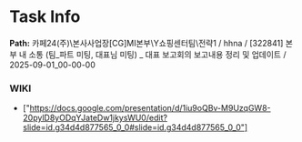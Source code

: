 # Task Info

**Path:** 카페24(주)\본사사업장\[CG]MI본부\Y쇼핑센터팀\전략1 / hhna / [322841] 본부 내 소통 (팀_파트 미팅, 대표님 미팅) _ 대표 보고회의 보고내용 정리 및 업데이트 / 2025-09-01_00-00-00

### WIKI
- ["https://docs.google.com/presentation/d/1iu9oQBv-M9UzqGW8-20pylD8yODqYJateDw1jkysWU0/edit?slide=id.g34d4d877565_0_0#slide=id.g34d4d877565_0_0"]

